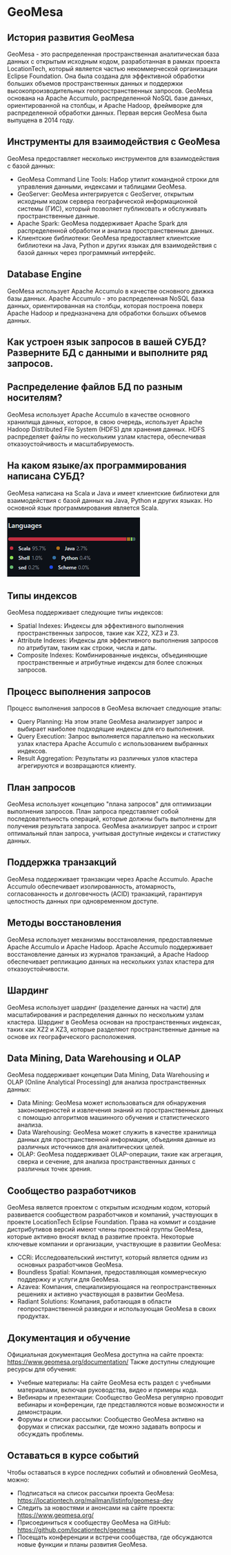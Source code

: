# GeoMesa

## История развития GeoMesa

GeoMesa - это распределенная пространственная аналитическая база данных с открытым исходным кодом, разработанная в рамках проекта LocationTech, который является частью некоммерческой организации Eclipse Foundation. Она была создана для эффективной обработки больших объемов пространственных данных и поддержки высокопроизводительных геопространственных запросов.
GeoMesa основана на Apache Accumulo, распределенной NoSQL базе данных, ориентированной на столбцы, и Apache Hadoop, фреймворке для распределенной обработки данных. Первая версия GeoMesa была выпущена в 2014 году.

## Инструменты для взаимодействия с GeoMesa

GeoMesa предоставляет несколько инструментов для взаимодействия с базой данных:
- GeoMesa Command Line Tools: Набор утилит командной строки для управления данными, индексами и таблицами GeoMesa.
- GeoServer: GeoMesa интегрируется с GeoServer, открытым исходным кодом сервера географической информационной системы (ГИС), который позволяет публиковать и обслуживать пространственные данные.
- Apache Spark: GeoMesa поддерживает Apache Spark для распределенной обработки и анализа пространственных данных.
- Клиентские библиотеки: GeoMesa предоставляет клиентские библиотеки на Java, Python и других языках для взаимодействия с базой данных через программный интерфейс.

## Database Engine

GeoMesa использует Apache Accumulo в качестве основного движка базы данных. Apache Accumulo - это распределенная NoSQL база данных, ориентированная на столбцы, которая построена поверх Apache Hadoop и предназначена для обработки больших объемов данных.

## Как устроен язык запросов в вашей СУБД? Разверните БД с данными и выполните ряд запросов. 

## Распределение файлов БД по разным носителям?

GeoMesa использует Apache Accumulo в качестве основного хранилища данных, которое, в свою очередь, использует Apache Hadoop Distributed File System (HDFS) для хранения данных. HDFS распределяет файлы по нескольким узлам кластера, обеспечивая отказоустойчивость и масштабируемость.

## На каком языке/ах программирования написана СУБД?

GeoMesa написана на Scala и Java и имеет клиентские библиотеки для взаимодействия с базой данных на Java, Python и других языках. Но основной язык программирования является Scala.

![Languages](images/languages.png)

## Типы индексов
GeoMesa поддерживает следующие типы индексов:
- Spatial Indexes: Индексы для эффективного выполнения пространственных запросов, такие как XZ2, XZ3 и Z3.
- Attribute Indexes: Индексы для эффективного выполнения запросов по атрибутам, таким как строки, числа и даты.
- Composite Indexes: Комбинированные индексы, объединяющие пространственные и атрибутные индексы для более сложных запросов.


## Процесс выполнения запросов
Процесс выполнения запросов в GeoMesa включает следующие этапы:
- Query Planning: На этом этапе GeoMesa анализирует запрос и выбирает наиболее подходящие индексы для его выполнения.
- Query Execution: Запрос выполняется параллельно на нескольких узлах кластера Apache Accumulo с использованием выбранных индексов.
- Result Aggregation: Результаты из различных узлов кластера агрегируются и возвращаются клиенту.

## План запросов
GeoMesa использует концепцию "плана запросов" для оптимизации выполнения запросов. План запроса представляет собой последовательность операций, которые должны быть выполнены для получения результата запроса. GeoMesa анализирует запрос и строит оптимальный план запроса, учитывая доступные индексы и статистику данных.

## Поддержка транзакций
GeoMesa поддерживает транзакции через Apache Accumulo. Apache Accumulo обеспечивает изолированность, атомарность, согласованность и долговечность (ACID) транзакций, гарантируя целостность данных при одновременном доступе.

## Методы восстановления
GeoMesa использует механизмы восстановления, предоставляемые Apache Accumulo и Apache Hadoop. Apache Accumulo поддерживает восстановление данных из журналов транзакций, а Apache Hadoop обеспечивает репликацию данных на нескольких узлах кластера для отказоустойчивости.

## Шардинг
GeoMesa использует шардинг (разделение данных на части) для масштабирования и распределения данных по нескольким узлам кластера. Шардинг в GeoMesa основан на пространственных индексах, таких как XZ2 и XZ3, которые разделяют пространственные данные на основе их географического расположения.

## Data Mining, Data Warehousing и OLAP
GeoMesa поддерживает концепции Data Mining, Data Warehousing и OLAP (Online Analytical Processing) для анализа пространственных данных:
- Data Mining: GeoMesa может использоваться для обнаружения закономерностей и извлечения знаний из пространственных данных с помощью алгоритмов машинного обучения и статистического анализа.
- Data Warehousing: GeoMesa может служить в качестве хранилища данных для пространственной информации, объединяя данные из различных источников для аналитических целей.
- OLAP: GeoMesa поддерживает OLAP-операции, такие как агрегация, сверка и сечение, для анализа пространственных данных с различных точек зрения.

## Сообщество разработчиков
GeoMesa является проектом с открытым исходным кодом, который развивается сообществом разработчиков и компаний, участвующих в проекте LocationTech Eclipse Foundation. Права на коммит и создание дистрибутивов версий имеют члены проектной группы GeoMesa, которые активно вносят вклад в развитие проекта.
Некоторые ключевые компании и организации, участвующие в развитии GeoMesa:
- CCRi: Исследовательский институт, который является одним из основных разработчиков GeoMesa.
- Boundless Spatial: Компания, предоставляющая коммерческую поддержку и услуги для GeoMesa.
- Azavea: Компания, специализирующаяся на геопространственных решениях и активно участвующая в развитии GeoMesa.
- Radiant Solutions: Компания, работающая в области геопространственной разведки и использующая GeoMesa в своих продуктах.

## Документация и обучение
Официальная документация GeoMesa доступна на сайте проекта: https://www.geomesa.org/documentation/
Также доступны следующие ресурсы для обучения:
- Учебные материалы: На сайте GeoMesa есть раздел с учебными материалами, включая руководства, видео и примеры кода.
- Вебинары и презентации: Сообщество GeoMesa регулярно проводит вебинары и конференции, где представляются новые возможности и демонстрации.
- Форумы и списки рассылки: Сообщество GeoMesa активно на форумах и списках рассылки, где можно задавать вопросы и обсуждать проблемы.

## Оставаться в курсе событий
Чтобы оставаться в курсе последних событий и обновлений GeoMesa, можно:
- Подписаться на список рассылки проекта GeoMesa: https://locationtech.org/mailman/listinfo/geomesa-dev
- Следить за новостями и анонсами на сайте проекта: https://www.geomesa.org/
- Присоединиться к сообществу GeoMesa на GitHub: https://github.com/locationtech/geomesa
- Посещать конференции и встречи сообщества, где обсуждаются новые функции и планы развития GeoMesa.